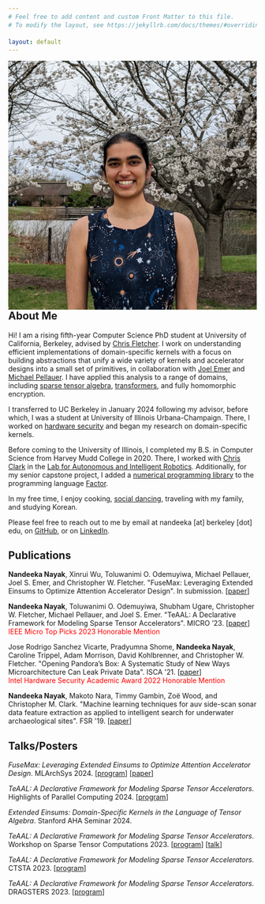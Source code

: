 ```yaml
---
# Feel free to add content and custom Front Matter to this file.
# To modify the layout, see https://jekyllrb.com/docs/themes/#overriding-theme-defaults

layout: default
---
```


<img class="profile-pic" align="right" src="./assets/profile.jpg">

## About Me

Hi! I am a rising fifth-year Computer Science PhD student at University of
California, Berkeley, advised by [Chris
Fletcher](http://cwfletcher.github.io/). I work on understanding efficient
implementations of domain-specific kernels with a focus on building
abstractions that unify a wide variety of kernels and accelerator designs into
a small set of primitives, in collaboration with [Joel
Emer](http://people.csail.mit.edu/emer/) and [Michael
Pellauer](https://dblp.org/pid/22/3969.html). I have applied this analysis to a
range of domains, including [sparse tensor
algebra](https://arxiv.org/abs/2304.07931),
[transformers](https://arxiv.org/abs/2406.10491), and fully homomorphic
encryption.

I transferred to UC Berkeley in January 2024 following my advisor, before
which, I was a student at University of Illinois Urbana-Champaign.  There, I
worked on [hardware
security](https://dl.acm.org/doi/abs/10.1109/ISCA52012.2021.00035) and began my
research on domain-specific kernels.

Before coming to the University of Illinois, I completed my B.S. in Computer
Science from Harvey Mudd College in 2020. There, I worked with [Chris
Clark](https://www.lair.hmc.edu/chris-clark) in the [Lab for Autonomous and
Intelligent Robotics](https://www.lair.hmc.edu/). Additionally, for my senior
capstone project, I added a [numerical programming
library](https://factor.netlify.app/book/about/tensors/README.md) to the
programming language [Factor](https://factorcode.org/).

In my free time, I enjoy cooking, [social
dancing](https://www.wcia.com/ciliving-tv/get-dancing-with-illini-swing-society/),
traveling with my family, and studying Korean.

Please feel free to reach out to me by email at nandeeka [at] berkeley [dot]
edu, on [GitHub](https://github.com/nandeeka), or on
[LinkedIn](https://www.linkedin.com/in/nandeeka-nayak/).

## Publications

**Nandeeka Nayak**, Xinrui Wu, Toluwanimi O. Odemuyiwa, Michael Pellauer, Joel
S. Emer, and Christopher W. Fletcher. "FuseMax: Leveraging Extended Einsums to
Optimize Attention Accelerator Design".  In submission.
[[paper](https://arxiv.org/abs/2406.10491)]

**Nandeeka Nayak**, Toluwanimi O. Odemuyiwa, Shubham Ugare, Christopher W.
Fletcher, Michael Pellauer, and Joel S. Emer. "TeAAL: A Declarative Framework
for Modeling Sparse Tensor Accelerators". MICRO ’23.
[[paper](https://arxiv.org/abs/2304.07931)]
<br />
<span style="color:red">IEEE Micro Top Picks 2023 Honorable Mention</span>

Jose Rodrigo Sanchez Vicarte, Pradyumna Shome, **Nandeeka Nayak**, Caroline
Trippel, Adam Morrison, David Kohlbrenner, and Christopher W. Fletcher.
"Opening Pandora’s Box: A Systematic Study of New Ways Microarchitecture Can
Leak Private Data". ISCA '21.
[[paper](https://dl.acm.org/doi/abs/10.1109/ISCA52012.2021.00035)]
<br />
<span style="color:red">Intel Hardware Security Academic Award 2022
Honorable Mention</span>

**Nandeeka Nayak**, Makoto Nara, Timmy Gambin, Zoë Wood, and Christopher M.
Clark.  "Machine learning techniques for auv side-scan sonar data feature
extraction as applied to intelligent search for underwater archaeological
sites". FSR '19.
[[paper](https://link.springer.com/chapter/10.1007/978-981-15-9460-1_16)]

## Talks/Posters

*FuseMax: Leveraging Extended Einsums to Optimize Attention Accelerator
Design*. MLArchSys 2024.
[[program](https://sites.google.com/view/mlarchsys/isca-2024/schedule)]
[[paper](https://openreview.net/pdf?id=HKwsTuKEpo)]

*TeAAL: A Declarative Framework for Modeling Sparse Tensor Accelerators*.
Highlights of Parallel Computing 2024.
[[program](https://ucrparlay.github.io/hopc24/papers/)]

*Extended Einsums: Domain-Specific Kernels in the Language of Tensor Algebra*.
Stanford AHA Seminar 2024.

*TeAAL: A Declarative Framework for Modeling Sparse Tensor Accelerators*.
Workshop on Sparse Tensor Computations 2023.
[[program](https://solomonik.cs.illinois.edu/tensor_workshop/index.html)]
[[talk](https://www.youtube.com/watch?v=BSis3h_A51Y)]


*TeAAL: A Declarative Framework for Modeling Sparse Tensor Accelerators*.
CTSTA 2023. [[program](https://pldi23.sigplan.org/home/ctsta-2023)]

*TeAAL: A Declarative Framework for Modeling Sparse Tensor Accelerators*.
DRAGSTERS 2023. [[program](https://pldi23.sigplan.org/home/dragsters-2023)]
